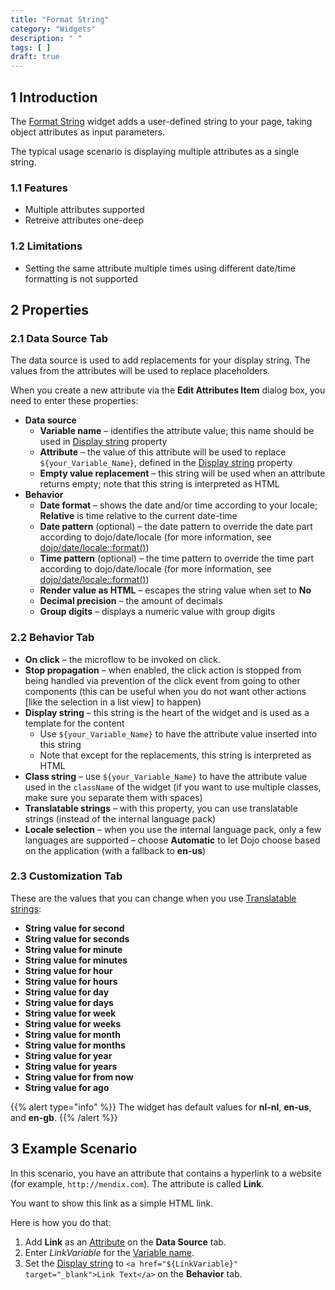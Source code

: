 ```yaml
---
title: "Format String"
category: "Widgets"
description: " "
tags: [ ]
draft: true
---
```


## 1 Introduction

The [Format String](https://appstore.home.mendix.com/link/app/264/) widget adds a user-defined string to your page, taking object attributes as input parameters.

The typical usage scenario is displaying multiple attributes as a single string.

### 1.1 Features

* Multiple attributes supported
* Retreive attributes one-deep
  
### 1.2 Limitations

* Setting the same attribute multiple times using different date/time formatting is not supported

## 2 Properties

### 2.1 Data Source Tab

The data source is used to add replacements for your display string. The values from the attributes will be used to replace placeholders.

When you create a new attribute via the **Edit Attributes Item** dialog box, you need to enter these properties:

* **Data source**
	* **Variable name**<a name="variable-name"></a> – identifies the attribute value; this name should be used in [Display string](#display-string) property
	* **Attribute**<a name="attribute"></a> –  the value of this attribute will be used to replace `${your_Variable_Name}`, defined in the [Display string](#display-string) property
	* **Empty value replacement** – this string will be used when an attribute returns empty; note that this string is interpreted as HTML
* **Behavior**
	* **Date format** – shows the date and/or time according to your locale; **Relative** is time relative to the current date-time
	* **Date pattern** (optional) – the date pattern to override the date part according to dojo/date/locale (for more information, see [dojo/date/locale::format()](https://dojotoolkit.org/reference-guide/1.10/dojo/date/locale/format.html#id2))
	* **Time pattern** (optional) – the time pattern to override the time part according to dojo/date/locale (for more information, see [dojo/date/locale::format()](https://dojotoolkit.org/reference-guide/1.10/dojo/date/locale/format.html#id2))
	* **Render value as HTML** – escapes the string value when set to **No**
	* **Decimal precision** – the amount of decimals
	* **Group digits** – displays a numeric value with group digits

### 2.2 Behavior Tab

* **On click** – the microflow to be invoked on click.
* **Stop propagation** – when enabled, the click action is stopped from being handled via prevention of the click event from going to other components (this can be useful when you do not want other actions [like the selection in a list view] to happen)
* **Display string**<a name="display-string"></a> – this string is the heart of the widget and is used as a template for the content
	* Use `${your_Variable_Name}` to have the attribute value inserted into this string
	* Note that except for the replacements, this string is interpreted as HTML
* **Class string** – use `${your_Variable_Name}` to have the attribute value used in the `className` of the widget (if you want to use multiple classes, make sure you separate them with spaces)
* **Translatable strings**<a name="translatable-strings"></a> – with this property, you can use translatable strings (instead of the internal language pack)
* **Locale selection** – when you use the internal language pack, only a few languages are supported – choose **Automatic** to let Dojo choose based on the application (with a fallback to **en-us**)

### 2.3 Customization Tab

These are the values that you can change when you use [Translatable strings](#translatable-strings):

* **String value for second**
* **String value for seconds**
* **String value for minute**
* **String value for minutes**
* **String value for hour**
* **String value for hours**
* **String value for day**
* **String value for days**
* **String value for week**
* **String value for weeks**
* **String value for month**
* **String value for months**
* **String value for year**
* **String value for years**
* **String value for from now**
* **String value for ago**

{{% alert type="info" %}}
The widget has default values for **nl-nl**, **en-us**, and **en-gb**.
{{% /alert %}}

## 3 Example Scenario

In this scenario, you have an attribute that contains a hyperlink to a website (for example, `http://mendix.com`). The attribute is called **Link**.

You want to show this link as a simple HTML link.

Here is how you do that:

1. Add **Link** as an [Attribute](#attribute) on the **Data Source** tab.
2. Enter *LinkVariable* for the [Variable name](#variable-name).
3. Set the [Display string](#display-string) to `<a href="${LinkVariable}" target="_blank">Link Text</a>` on the **Behavior** tab.

